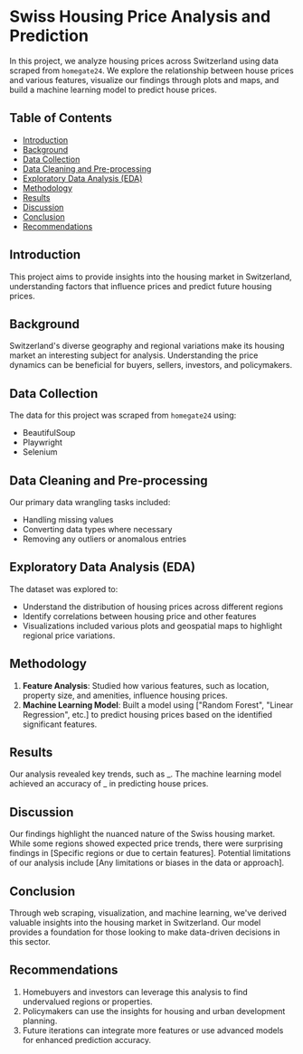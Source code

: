 # Swiss Housing Price Analysis and Prediction

In this project, we analyze housing prices across Switzerland using data scraped from `homegate24`. We explore the relationship between house prices and various features, visualize our findings through plots and maps, and build a machine learning model to predict house prices.

## Table of Contents
- [Introduction](#introduction)
- [Background](#background)
- [Data Collection](#data-collection)
- [Data Cleaning and Pre-processing](#data-cleaning-and-pre-processing)
- [Exploratory Data Analysis (EDA)](#exploratory-data-analysis-eda)
- [Methodology](#methodology)
- [Results](#results)
- [Discussion](#discussion)
- [Conclusion](#conclusion)
- [Recommendations](#recommendations)

## Introduction
This project aims to provide insights into the housing market in Switzerland, understanding factors that influence prices and predict future housing prices.

## Background
Switzerland's diverse geography and regional variations make its housing market an interesting subject for analysis. Understanding the price dynamics can be beneficial for buyers, sellers, investors, and policymakers.

## Data Collection
The data for this project was scraped from `homegate24` using:
- BeautifulSoup
- Playwright
- Selenium

## Data Cleaning and Pre-processing
Our primary data wrangling tasks included:
- Handling missing values
- Converting data types where necessary
- Removing any outliers or anomalous entries

## Exploratory Data Analysis (EDA)
The dataset was explored to:
- Understand the distribution of housing prices across different regions
- Identify correlations between housing price and other features
- Visualizations included various plots and geospatial maps to highlight regional price variations.

## Methodology
1. **Feature Analysis**: Studied how various features, such as location, property size, and amenities, influence housing prices.
2. **Machine Learning Model**: Built a model using ["Random Forest", "Linear Regression", etc.] to predict housing prices based on the identified significant features.

## Results
Our analysis revealed key trends, such as _. The machine learning model achieved an accuracy of _ in predicting house prices.

## Discussion
Our findings highlight the nuanced nature of the Swiss housing market. While some regions showed expected price trends, there were surprising findings in [Specific regions or due to certain features]. Potential limitations of our analysis include [Any limitations or biases in the data or approach].

## Conclusion
Through web scraping, visualization, and machine learning, we've derived valuable insights into the housing market in Switzerland. Our model provides a foundation for those looking to make data-driven decisions in this sector.

## Recommendations
1. Homebuyers and investors can leverage this analysis to find undervalued regions or properties.
2. Policymakers can use the insights for housing and urban development planning.
3. Future iterations can integrate more features or use advanced models for enhanced prediction accuracy.

